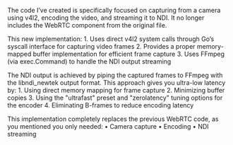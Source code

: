 The code I’ve created is specifically focused on capturing from a camera using v4l2, encoding the video, and streaming it to NDI. It no longer includes the WebRTC component from the original file.

This new implementation:
	1.	Uses direct v4l2 system calls through Go’s syscall interface for capturing video frames
	2.	Provides a proper memory-mapped buffer implementation for efficient frame capture
	3.	Uses FFmpeg (via exec.Command) to handle the NDI output streaming
	
The NDI output is achieved by piping the captured frames to FFmpeg with the libndi_newtek output format. This approach gives you ultra-low latency by:
	1.	Using direct memory mapping for frame capture
	2.	Minimizing buffer copies
	3.	Using the "ultrafast" preset and "zerolatency" tuning options for the encoder
	4.	Eliminating B-frames to reduce encoding latency

This implementation completely replaces the previous WebRTC code, as you mentioned you only needed:
	•	Camera capture
	•	Encoding
	•	NDI streaming